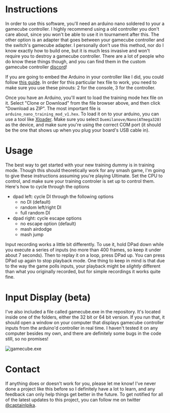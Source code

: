 # Instructions

In order to use this software, you'll need an arduino nano soldered to your a gamecube controller. I highly recommend using a old controller you don't care about, since you won't be able to use it in tournament after this. The other option is an adapter that goes between your gamecube controller and the switch's gamecube adapter. I personally don't use this method, nor do I know exactly how to build one, but it is much less invasive and won't require you to destroy a gamecube controller. There are a lot of people who do know these things though, and you can find them in the custom gamecube controller [discord](http://discord.customg.cc/)!

If you are going to embed the Arduino in your controller like I did, you could follow [this guide](https://docs.google.com/document/d/1KZrORDtJBuovVAHRZjteRitBKkwibZOc7VW0PdGedEk/edit). In order for this particular hex file to work, you need to make sure you use these pinouts: 2 for the console, 3 for the controller.

Once you have an Arduino, you'll want to load the training mode hex file on it. Select "Clone or Download" from the file browser above, and then click "Download as ZIP". The most important file is `arduino_nano_training_mod_v1.hex`. To load it on to your arduino, you can use a tool like [Xloader](http://xloader.russemotto.com/). Make sure you select `Duemilanove/Nano(ATmega328)` as the device, and make sure you're using the correct COM port (it should be the one that shows up when you plug your board's USB cable in).

# Usage

The best way to get started with your new training dummy is in training mode. Though this should theoretically work for any smash game, I'm going to give these instructions assuming you're playing Ultimate. Set the CPU to control, and make sure your training controler is set up to control them. Here's how to cycle through the options

- dpad left: cycle DI through the following options
  - no DI (default)
  - random left/right DI
  - full random DI
- dpad right: cycle escape options
  - no escape option (default)
  - mash airdodge
  - mash jump

Input recording works a little bit differently. To use it, hold DPad down while you execute a series of inputs (no more than 400 frames, so keep it under about 7 seconds). Then to replay it on a loop, press DPad up. You can press DPad up again to stop playback mode. One thing to keep in mind is that due to the way the game polls inputs, your playback might be _slightly_ different than what you originally recorded, but for simple recordings it works quite fine.

# Input Display (beta)

I've also included a file called gamecube.exe in the repository. It's located inside one of the folders, either the 32 bit or 64 bit version. If you run that, it should open a window on your computer that displays gamecube controller inputs from the arduino'd controller in real time. I haven't tested it on any computer besides my own, and there are definitely some bugs in the code still, so no promises!

![gamecube.exe](https://i.imgur.com/KWxFeNU.png)
# Contact

If anything does or doesn't work for you, please let me know! I've never done a project like this before so I definitely have a lot to learn, and any feedback can only help things get better in the future. To get notified for all of the latest updates to this project, you can follow me on twitter [@captainlpika](https://twitter.com/captainlpika).
